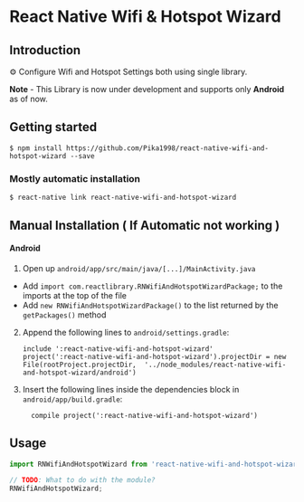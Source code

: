 
# React Native Wifi & Hotspot Wizard

## Introduction

⚙️ Configure Wifi and Hotspot Settings both using single library.

**Note** - This Library is now under development and supports only **Android** as of now.

## Getting started

`$ npm install https://github.com/Pika1998/react-native-wifi-and-hotspot-wizard --save`

### Mostly automatic installation

`$ react-native link react-native-wifi-and-hotspot-wizard`


## Manual Installation ( If Automatic not working )

#### Android

1. Open up `android/app/src/main/java/[...]/MainActivity.java`
  - Add `import com.reactlibrary.RNWifiAndHotspotWizardPackage;` to the imports at the top of the file
  - Add `new RNWifiAndHotspotWizardPackage()` to the list returned by the `getPackages()` method
2. Append the following lines to `android/settings.gradle`:
  	```
  	include ':react-native-wifi-and-hotspot-wizard'
  	project(':react-native-wifi-and-hotspot-wizard').projectDir = new File(rootProject.projectDir, 	'../node_modules/react-native-wifi-and-hotspot-wizard/android')
  	```
3. Insert the following lines inside the dependencies block in `android/app/build.gradle`:
  	```
      compile project(':react-native-wifi-and-hotspot-wizard')
  	```


## Usage
```javascript
import RNWifiAndHotspotWizard from 'react-native-wifi-and-hotspot-wizard';

// TODO: What to do with the module?
RNWifiAndHotspotWizard;
```
  